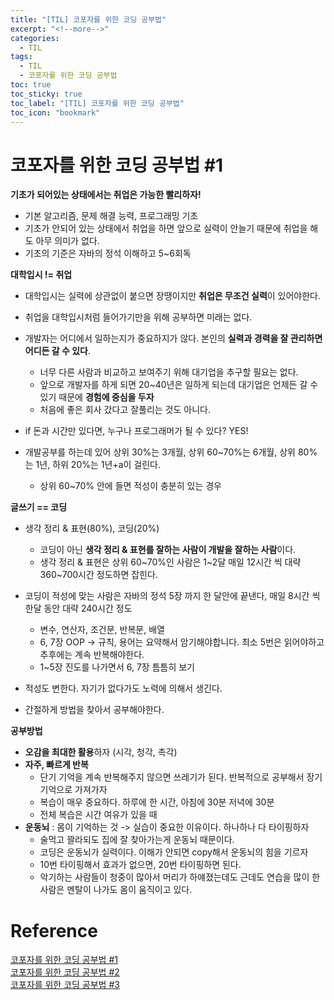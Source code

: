 ```yaml
---
title: "[TIL] 코포자를 위한 코딩 공부법"
excerpt: "<!--more-->"
categories:
  - TIL
tags:
  - TIL
  - 코포자를 위한 코딩 공부법
toc: true
toc_sticky: true
toc_label: "[TIL] 코포자를 위한 코딩 공부법"
toc_icon: "bookmark"
---
```


# 코포자를 위한 코딩 공부법 #1

**기초가 되어있는 상태에서는 취업은 가능한 빨리하자!**
- 기본 알고리즘, 문제 해결 능력, 프로그래밍 기초
- 기초가 안되어 있는 상태에서 취업을 하면 앞으로 실력이 안늘기 때문에 취업을 해도 아무 의미가 없다.
- 기초의 기준은 자바의 정석 이해하고 5~6회독

**대학입시 != 취업**
- 대학입시는 실력에 상관없이 붙으면 장땡이지만 **취업은 무조건 실력**이 있어야한다.
- 취업을 대학입시처럼 들어가기만을 위해 공부하면 미래는 없다.
- 개발자는 어디에서 일하는지가 중요하지가 않다. 본인의 **실력과 경력을 잘 관리하면 어디든 갈 수 있다**.
  - 너무 다른 사람과 비교하고 보여주기 위해 대기업을 추구할 필요는 없다.
  - 앞으로 개발자를 하게 되면 20~40년은 일하게 되는데 대기업은 언제든 갈 수 있기 때문에 **경험에 중심을 두자**
  - 처음에 좋은 회사 갔다고 잘풀리는 것도 아니다.

- if 돈과 시간만 있다면, 누구나 프로그래머가 될 수 있다? YES!
- 개발공부를 하는데 있어 상위 30%는 3개월, 상위 60~70%는 6개월, 상위 80%는 1년, 하위 20%는 1년+a이 걸린다.
  - 상위 60~70% 안에 들면 적성이 충분히 있는 경우

**글쓰기 == 코딩**
- 생각 정리 & 표현(80%), 코딩(20%)
  - 코딩이 아닌 **생각 정리 & 표현를 잘하는 사람이 개발을 잘하는 사람**이다.
  - 생각 정리 & 표현은 상위 60~70%인 사람은 1~2달 매일 12시간 씩 대략 360~700시간 정도하면 잡힌다.

- 코딩이 적성에 맞는 사람은 자바의 정석 5장 까지 한 달안에 끝낸다, 매일 8시간 씩 한달 동안 대략 240시간 정도
  - 변수, 연산자, 조건문, 반복문, 배열
  - 6, 7장 OOP -> 규칙, 용어는 요약해서 암기해야합니다. 최소 5번은 읽어야하고 추후에는 계속 반복해야한다.
  - 1~5장 진도를 나가면서 6, 7장 틈틈히 보기

- 적성도 변한다. 자기가 없다가도 노력에 의해서 생긴다.
- 간절하게 방법을 찾아서 공부해야한다.

**공부방법**

- **오감을 최대한 활용**하자 (시각, 청각, 촉각)
- **자주, 빠르게 반복**
  - 단기 기억을 계속 반복해주지 않으면 쓰레기가 된다. 반복적으로 공부해서 장기 기억으로 가져가자
  - 복습이 매우 중요하다. 하루에 한 시간, 아침에 30분 저녁에 30분
  - 전체 복습은 시간 여유가 있을 때
- **운동뇌** : 몸이 기억하는 것 -> 실습이 중요한 이유이다. 하나하나 다 타이핑하자
  - 술먹고 꽐라되도 집에 잘 찾아가는게 운동뇌 때문이다.
  - 코딩은 운동뇌가 실력이다. 이해가 안되면 copy해서 운동뇌의 힘을 기르자
  - 10번 타이핑해서 효과가 없으면, 20번 타이핑하면 된다.
  - 악기하는 사람들이 청중이 많아서 머리가 하얘졌는데도 근데도 연습을 많이 한 사람은 멘탈이 나가도 몸이 움직이고 있다.

# Reference

[코포자를 위한 코딩 공부법 #1](https://www.youtube.com/watch?v=4-szaYqeP9k&list=PLW2UjW795-f4Mxu9bouFWlNNZXQUV8fxL&index=2)<br>
[코포자를 위한 코딩 공부법 #2](https://www.youtube.com/watch?v=4qiUnuIc4V8&list=PLW2UjW795-f4Mxu9bouFWlNNZXQUV8fxL&index=3)<br>
[코포자를 위한 코딩 공부법 #3](https://www.youtube.com/watch?v=6DzSYn7LeYw&list=PLW2UjW795-f4Mxu9bouFWlNNZXQUV8fxL&index=4)